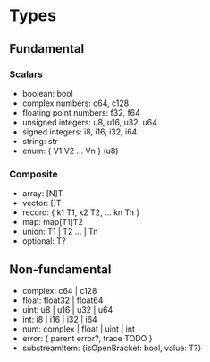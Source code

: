 # Types

## Fundamental

### Scalars

- boolean: bool
- complex numbers: c64, c128
- floating point numbers: f32, f64
- unsigned integers: u8, u16, u32, u64
- signed integers: i8, i16, i32, i64
- string: str
- enum: { V1 V2 ... Vn } (u8)

### Composite

- array: [N]T 
- vector: []T
- record: { k1 T1, k2 T2, ... kn Tn }
- map: map[T1]T2
- union: T1 | T2 ... | Tn
- optional: T?

## Non-fundamental  

- complex: c64 | c128
- float: float32 | float64
- uint: u8 | u16 | u32 | u64
- int: i8 | i16 | i32 | i64
- num: complex | float | uint | int
- error: { parent error?, trace TODO }
- substreamItem: <T>{isOpenBracket: bool, value: T?}